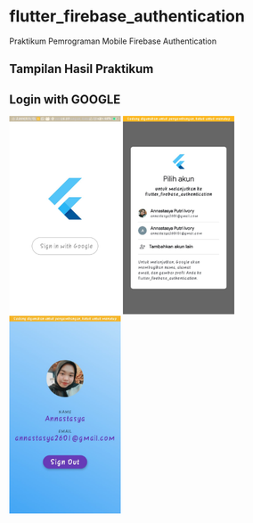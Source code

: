 # flutter_firebase_authentication

Praktikum Pemrograman Mobile Firebase Authentication

## Tampilan Hasil Praktikum
## Login with GOOGLE

<p float="left">
  <img src="/images/hasil1.jpeg" width="200" />
  <img src="/images/hasil2.jpeg" width="200" /> 
  <img src="/images/hasil3.jpeg" width="200" />
</p>
